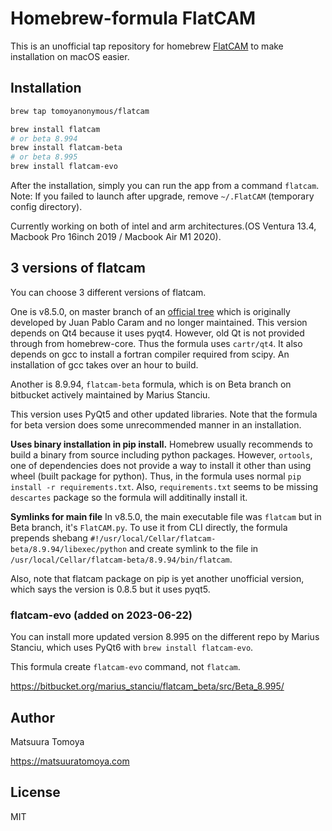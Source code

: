 # Homebrew-formula FlatCAM

This is an unofficial tap repository for homebrew [FlatCAM](http://flatcam.org/) to make installation on macOS easier.

## Installation

```sh
brew tap tomoyanonymous/flatcam

brew install flatcam
# or beta 8.994
brew install flatcam-beta
# or beta 8.995
brew install flatcam-evo

```

After the installation, simply you can run the app from a command `flatcam`.
Note: If you failed to launch after upgrade, remove `~/.FlatCAM` (temporary config directory).

Currently working on both of intel and arm architectures.(OS Ventura 13.4, Macbook Pro 16inch 2019 / Macbook Air M1 2020).

## 3 versions of flatcam

You can choose 3 different versions of flatcam.

One is v8.5.0, on master branch of an [official tree](https://bitbucket.org/jpcgt/flatcam) which is originally developed by Juan Pablo Caram and no longer maintained.
This version depends on Qt4 because it uses pyqt4. However, old Qt is not provided through from homebrew-core. Thus the formula uses `cartr/qt4`.
It also depends on gcc to install a fortran compiler required from scipy. An installation of gcc takes over an hour to build.

Another is 8.9.94, `flatcam-beta` formula, which is on Beta branch on bitbucket actively maintained by Marius Stanciu.

This version uses PyQt5 and other updated libraries.
Note that the formula for beta version does some unrecommended manner in an installation.

**Uses binary installation in pip install.** Homebrew usually recommends to build a binary from source including python packages. However, `ortools`, one of dependencies does not provide a way to install it other than using wheel (built package for python). Thus, in the formula uses normal `pip install -r requirements.txt`. Also, `requirements.txt` seems to be missing `descartes` package so the formula will additinally install it.

**Symlinks for main file** In v8.5.0, the main executable file was `flatcam` but in Beta branch, it's `FlatCAM.py`. To use it from CLI directly, the formula prepends shebang `#!/usr/local/Cellar/flatcam-beta/8.9.94/libexec/python` and create symlink to the file in `/usr/local/Cellar/flatcam-beta/8.9.94/bin/flatcam`.

Also, note that flatcam package on pip is yet another unofficial version, which says the version is 0.8.5 but it uses pyqt5.

### flatcam-evo (added on 2023-06-22)

You can install more updated version 8.995 on the different repo by Marius Stanciu, which uses PyQt6 with `brew install flatcam-evo`.

This formula create `flatcam-evo` command, not `flatcam`.

https://bitbucket.org/marius_stanciu/flatcam_beta/src/Beta_8.995/ 


## Author

Matsuura Tomoya

<https://matsuuratomoya.com>

## License

MIT
